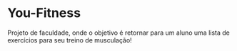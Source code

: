 # You-Fitness
Projeto de faculdade, onde o objetivo é retornar para um aluno uma lista de exercícios para seu treino de musculação!
